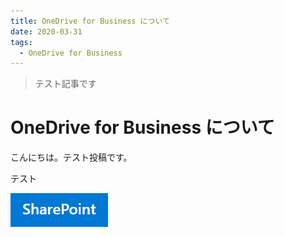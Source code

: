 ```yaml
---
title: OneDrive for Business について
date: 2020-03-31
tags:
  - OneDrive for Business
---
```


> テスト記事です

# OneDrive for Business について

こんにちは。テスト投稿です。  

テスト

![](./od/od.png)
